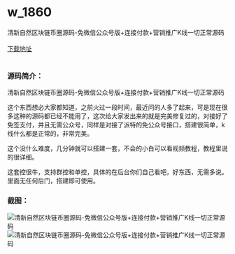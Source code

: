 # w_1860
清新自然区块链币圈源码-免微信公众号版+连接付款+营销推广K线一切正常源码
<br/></br>
[下载地址](https://www.uuid2.com/1860.html "下载地址")
<br/></br>
<h3>源码简介：</h3>
<p>清新自然区块链币圈源码-免微信公众号版+连接付款+营销推广K线一切正常源码<p>
<p>这个东西想必大家都知道，之前火过一段时间，最近问的人多了起来，可是现在很多这种的源码都已经不能用了，这次给大家发出来的就是完美修复过的，对接好了免签支付，并且无需公众号，同样是对接了派特的免公众号接口，搭建很简单，k线什么都是正常的，非常完美。<p>
<p>这个没什么难度，几分钟就可以搭建一套，不会的小白可以看视频教程，教程里说的很详细。<p>
<p>这套控很牛，支持群控和单控，具体的在后台你们自己看吧，好东西，无需多说。里面无任何后门，搭建即可使用。<p>
<h3>截图：</h3>
<img src="https://www.uuid2.com/wp-content/uploads/img/202204/5fcc738245.jpg" alt="清新自然区块链币圈源码-免微信公众号版+连接付款+营销推广K线一切正常源码"><img src="https://www.uuid2.com/wp-content/uploads/img/202204/5fcc738708.jpg" alt="清新自然区块链币圈源码-免微信公众号版+连接付款+营销推广K线一切正常源码">

